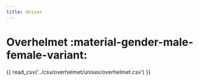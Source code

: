 ```yaml
---
title: Unisex
---
```


# Overhelmet :material-gender-male-female-variant:

{{ read_csv('../csv/overhelmet/unisex/overhelmet.csv') }}
